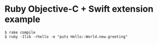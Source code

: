# Ruby Objective-C + Swift extension example

```
$ rake compile
$ ruby -Ilib -rhello -e "puts Hello::World.new.greeting"
```
